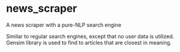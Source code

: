 # news_scraper
A news scraper with a pure-NLP search engine

Similar to regular search engines, except that no user data is utilized. Gensim library is used to find to articles that are closest in meaning.
